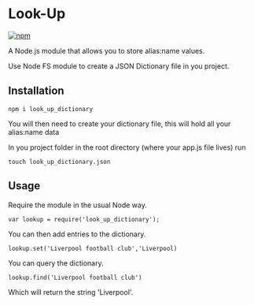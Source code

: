 # Look-Up

[![npm](https://img.shields.io/npm/v/npm.svg)]()

A Node.js module that allows you to store alias:name values.

Use Node FS module to create a JSON Dictionary file in you project.

## Installation  

`npm i look_up_dictionary`

You will then need to create your dictionary file, this will hold all your alias:name data

In you project folder in the root directory (where your app.js file lives) run

`touch look_up_dictionary.json`

## Usage  

Require the module in the usual Node way.

`var lookup = require('look_up_dictionary');`

You can then add entries to the dictionary.

`lookup.set('Liverpool football club','Liverpool)`

You can query the dictionary.

`lookup.find('Liverpool football club')`

Which will return the string 'Liverpool'.

